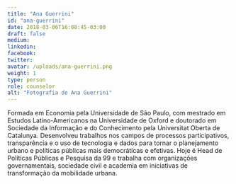 ```yaml
---
title: "Ana Guerrini"
id: "ana-guerrini"
date: 2018-03-06T16:08:45-03:00
draft: false
medium:
linkedin:
facebook:
twitter:
avatar: /uploads/ana-guerrini.png
weight: 1
type: person
role: counselor
alt: "Fotografia de Ana Guerrini"
---
```


Formada em Economia pela Universidade de São Paulo, com mestrado em Estudos Latino-Americanos na Universidade de Oxford e doutorado em Sociedade da Informação e do Conhecimento pela Universitat Oberta de Catalunya. Desenvolveu trabalhos nos campos de processos participativos, transparência e o uso de tecnologia e dados para tornar o planejamento urbano e políticas públicas mais democráticas e efetivas. Hoje é Head de Políticas Públicas e Pesquisa da 99 e trabalha com organizações governamentais, sociedade civil e academia em iniciativas de transformação da mobilidade urbana.
